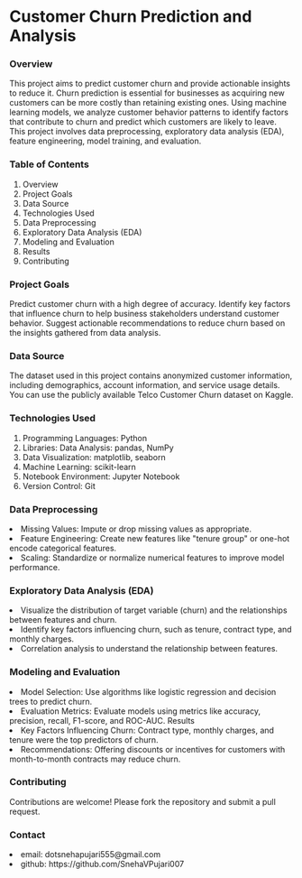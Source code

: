 # Customer Churn Prediction and Analysis

<h3>Overview</h3>
<p>This project aims to predict customer churn and provide actionable insights to reduce it. Churn prediction is essential for businesses as acquiring new customers can be more costly than retaining existing ones. Using machine learning models, we analyze customer behavior patterns to identify factors that contribute to churn and predict which customers are likely to leave. This project involves data preprocessing, exploratory data analysis (EDA), feature engineering, model training, and evaluation. </p>

<h3>Table of Contents </h3>
<ol type = "1">
<li>Overview </li>
<li>Project Goals </li>
<li>Data Source </li>
<li> Technologies Used </li>
<li>Data Preprocessing </li>
<li>Exploratory Data Analysis (EDA) </li>
<li>Modeling and Evaluation</li>
<li>Results</li>
<li>Contributing</li>

</ol>
<h3>Project Goals </h3>
<p>Predict customer churn with a high degree of accuracy.
Identify key factors that influence churn to help business stakeholders understand customer behavior.
Suggest actionable recommendations to reduce churn based on the insights gathered from data analysis. </p>
<h3>Data Source </h3>
<p>The dataset used in this project contains anonymized customer information, including demographics, account information, and service usage details. You can use the publicly available Telco Customer Churn dataset on Kaggle.
</p>

<h3>Technologies Used </h3>
<ol type = "1">
<li>Programming Languages: Python </li>
<li>Libraries:
Data Analysis: pandas, NumPy </li>
<li>Data Visualization: matplotlib, seaborn </li>
<li>Machine Learning: scikit-learn </li>
<li>Notebook Environment: Jupyter Notebook  </li>
<li>Version Control: Git </li>

</ol>

<h3>Data Preprocessing </h3>
<li>Missing Values: Impute or drop missing values as appropriate. </li>
<li>Feature Engineering: Create new features like "tenure group" or one-hot encode categorical features. </li>
<li>Scaling: Standardize or normalize numerical features to improve model performance. </li>
<h3>Exploratory Data Analysis (EDA) </h3>
<li>Visualize the distribution of target variable (churn) and the relationships between features and churn. </li>
<li>Identify key factors influencing churn, such as tenure, contract type, and monthly charges. </li>
<li>Correlation analysis to understand the relationship between features. </li>
<h3>Modeling and Evaluation </h3>
<li>Model Selection: Use algorithms like logistic regression and decision trees to predict churn.</li>

<li>Evaluation Metrics: Evaluate models using metrics like accuracy, precision, recall, F1-score, and ROC-AUC.
Results </li>

<li>Key Factors Influencing Churn: Contract type, monthly charges, and tenure were the top predictors of churn.</li>
<li>Recommendations: Offering discounts or incentives for customers with month-to-month contracts may reduce churn.
</li>
<h3>Contributing </h3>
<p>Contributions are welcome! Please fork the repository and submit a pull request.</p>



<h3> Contact </h3>

<li> email: dotsnehapujari555@gmail.com </li>
<li> github: https://github.com/SnehaVPujari007 </li>




